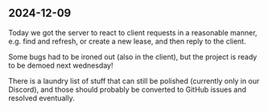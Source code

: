 ## 2024-12-09

Today we got the server to react to client requests in a reasonable manner,
e.g. find and refresh, or create a new lease, and then reply to the client.

Some bugs had to be ironed out (also in the client), but the project is ready
to be demoed next wednesday!

There is a laundry list of stuff that can still be polished (currently only in
our Discord), and those should probably be converted to GitHub issues and
resolved eventually.
